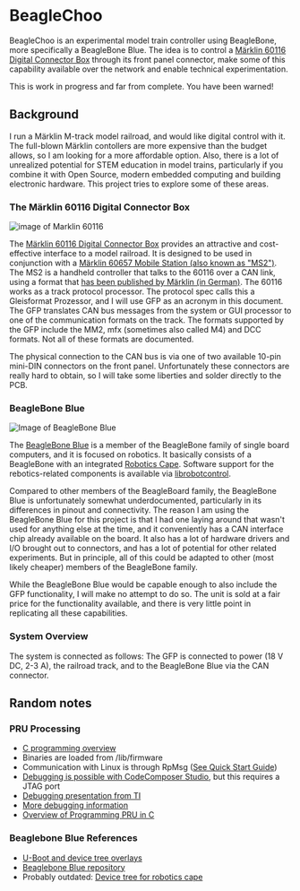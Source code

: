 # BeagleChoo
BeagleChoo is an experimental model train controller using BeagleBone, more specifically a BeagleBone Blue. The idea is to
control a [Märklin 60116 Digital Connector Box](https://www.maerklin.de/en/products/details/article/60116/) through its 
front panel connector, make some of this capability available over the network and enable technical experimentation.

This is work in progress and far from complete. You have been warned!

## Background

I run a Märklin M-track model railroad, and would like digital control with it. The full-blown 
Märklin contollers are more expensive than the budget allows, so I am looking for a more
affordable option. Also, there is a lot of unrealized potential for STEM education in model
trains, particularly if you combine it with Open Source, modern embedded computing and 
building electronic hardware. This project tries to explore some of these areas.

### The Märklin 60116 Digital Connector Box

![image of Marklin 60116](https://static.maerklin.de/damcontent/cf/42/cf421ea551d10e96de7035fcddb03f201524290467.jpg)

The [Märklin 60116 Digital Connector Box](https://www.maerklin.de/en/products/details/article/60116/) 
provides an attractive and cost-effective interface to a model railroad. It is designed 
to be used in conjunction with a [Märklin 60657 Mobile Station (also known as "MS2")](https://www.maerklin.de/en/products/details/article/60657).
The MS2 is a handheld controller that talks to the 60116 over a CAN link, using a format that
[has been published by Märklin (in German)](https://www.maerklin.de/fileadmin/media/service/software-updates/cs2CAN-Protokoll-2_0.pdf).
The 60116 works as a track protocol processor. The protocol spec calls this a Gleisformat Prozessor,
and I will use GFP as an acronym in this document. The GFP translates CAN bus messages from the
system or GUI processor to one of the communication formats on the track. The formats supported by
the GFP include the MM2, mfx (sometimes also called M4) and DCC formats. Not all of these formats
are documented.

The physical connection to the CAN bus is via one of two available 10-pin mini-DIN connectors
on the front panel. Unfortunately these connectors are really hard to obtain, so I will take
some liberties and solder directly to the PCB.

### BeagleBone Blue
![Image of BeagleBone Blue](https://beagleboard.org/static/images/250px/beagle-blue-pck.png)

The [BeagleBone Blue](http://beagleboard.org/blue) is a member of the BeagleBone family of single board 
computers, and it is focused on robotics. It basically consists of a BeagleBone with an integrated
[Robotics Cape](https://beagleboard.org/capes#robotics). Software support for the rebotics-related
components is available via [librobotcontrol](https://github.com/StrawsonDesign/librobotcontrol).

Compared to other members of the BeagleBoard family, the BeagleBone Blue is unfortunately somewhat 
underdocumented, particularly in its differences in pinout and connectivity. The reason I am 
using the BeagleBone Blue for this project is that I had one laying around that wasn't used for
anything else at the time, and it conveniently has a CAN interface chip already available 
on the board. It also has a lot of hardware drivers and I/O brought out to connectors, and has
a lot of potential for other related experiments. But in principle, all of this could be adapted
to other (most likely cheaper) members of the BeagleBone family.

While the BeagleBone Blue would be capable enough to also include the GFP functionality,
I will make no attempt to do so. The unit is sold at a fair price for the functionality
available, and there is very little point in replicating all these capabilities. 

### System Overview
The system is connected as follows: The GFP is connected to power (18 V DC, 2-3 A), the railroad track,
and to the BeagleBone Blue via the CAN connector.


## Random notes
### PRU Processing

* [C programming overview](http://www.righto.com/2016/09/how-to-run-c-programs-on-beaglebones.html)
* Binaries are loaded from /lib/firmware
* Communication with Linux is through RpMsg ([See Quick Start Guide](https://processors.wiki.ti.com/index.php/RPMsg_Quick_Start_Guide))
* [Debugging is possible with CodeComposer Studio](http://software-dl.ti.com/ccs/esd/documents/users_guide/ccs_debug-main.html#configuring-the-debugger), but this requires a JTAG port
* [Debugging presentation from TI](https://training.ti.com/system/files/docs/debug_pru_using_ccs_slides.pdf)
* [More debugging information](https://www.element14.com/community/community/designcenter/single-board-computers/next-genbeaglebone/blog/2019/05/18/debugging-the-beaglebone-pru-in-ccs)
* [Overview of Programming PRU in C](https://www.element14.com/community/community/designcenter/single-board-computers/next-genbeaglebone/blog/2019/05/14/coding-for-the-beaglebone-pru-with-c-in-2019)

### Beaglebone Blue References
* [U-Boot and device tree overlays](https://elinux.org/Beagleboard:BeagleBoneBlack_Debian#U-Boot_Overlays)
* [Beaglebone Blue repository](https://github.com/beagleboard/beaglebone-blue)
* Probably outdated: [Device tree for robotics cape](https://github.com/StrawsonDesign/librobotcontrol/blob/master/device_tree/dtb-4.14-ti/am335x-boneblue.dts)
